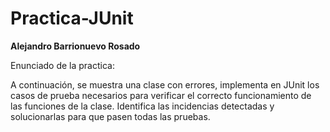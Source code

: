 # Practica-JUnit

**Alejandro Barrionuevo Rosado**

Enunciado de la practica:

A continuación, se muestra una clase con errores, implementa en JUnit los casos de prueba necesarios para verificar el correcto funcionamiento de las funciones de la clase. Identifica las incidencias detectadas y solucionarlas para que pasen todas las pruebas.